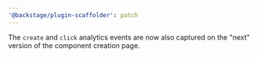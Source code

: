 ```yaml
---
'@backstage/plugin-scaffolder': patch
---
```


The `create` and `click` analytics events are now also captured on the "next" version of the component creation page.
